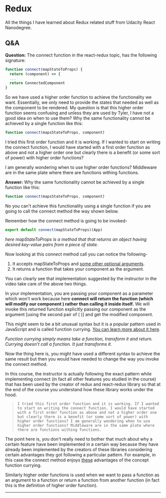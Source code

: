 # Redux
All the things I have learned about Redux related stuff from Udacity React Nanodegree.

## Q&A
**Question:**
The connect function in the react-redux topic, has the following signature:
```javascript
function connect(mapStateToProps) {
  return (component) => {
  ...
  return ConnectedComponent 
}
```

So we have used a higher order function to achieve the functionality we want. Essentially, we only need to provide the states that needed as well as the component to be rendered. My question is that this higher order function seems confusing and unless they are used by Tyler, I have not a good idea on when to use them? Why the same functionality cannot be achieved by a single function like this:
```javascript
function connect(mapsStateToProps, component)
```

I tried this first order function and it is working. If I wanted to start on writing the connect function, I would have started with a first order function as above and not a higher order one but clearly there is a benefit (or some sort of power) with higher order functions?

I am generally wondering when to use higher order functions? Middleware are in the same plate where there are functions withing functions.

**Answer:**
Why the same functionality cannot be achieved by a single function like this:
```javascript
function connect(mapsStateToProps, component)
```

No you can't achieve this functionality using a single function if you are going to call the connect method the way shown below.

Remember how the connect method is going to be invoked-
```javascript
export default connect(mapStateToProps)(App)
```
*here mapStateToProps is a method that that returns an object having desired key-value pairs from a piece of state.*

Now looking at this connect method call you can notice the following-
1. It accepts mapStateToProps and [some other optional arguments](https://react-redux.js.org/api/connect#connect-parameters).
2. It returns a function that takes your component as the argument.

You can clearly see that implementation suggested by the instructor in the video take care of the above two things.

In your implementation, you are passing your component as a parameter which won't work because here **connect will return the function (which will modify our component ) rather than calling it inside itself.** We will invoke this returned function explicitly passing our component as the argument [using the second pair of ( )] and get the modified component.

This might seem to be a bit unusual syntax but it is a popular pattern used in JavaScript and is called function currying. [You can learn more about it here](https://javascript.info/currying-partials).

*Function currying simply means take a function, transform it and return. Currying doesn’t call a function. It just transforms it.*

Now the thing here is, you might have used a different syntax to achieve the same result but then you would have needed to change the way you invoke the connect method. 

In this course, the instructor is actually following the exact pattern while implementing connect (in fact all other features you studied in the course) that has been used by the creator of redux and react-redux library so that at the end of the course you understand how these library works under the hood.

>     I tried this first order function and it is working. If I wanted to start on writing the connect function, I would have started with a first order function as above and not a higher order one but clearly there is a benefit (or some sort of power) with higher order functions? I am generally wondering when to use higher order functions? Middleware are in the same plate where there are functions withing functions.

The point here is, you don't really need to bother that much about why a certain feature have been implemented in a certain way because they have already been implemented by the creators of these libraries considering certain advantages they got following a particular pattern. For example, in this case the connect method enjoys [these](https://javascript.info/currying-partials#currying-what-for) advantages of the concept function currying.

Similarly higher order functions is used when we want to pass a function as an argument to a function or return a function from another function (in fact this is the definition of higher order function).

<hr />